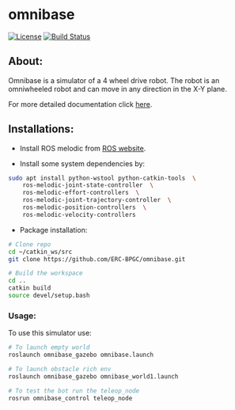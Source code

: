 # omnibase

[![License](https://img.shields.io/badge/License-BSD%203--Clause-blue.svg)](https://opensource.org/licenses/BSD-3-Clause)
[![Build Status](https://travis-ci.org/ERC-BPGC/omnibase.svg?branch=master)](https://travis-ci.org/ERC-BPGC/omnibase)


## About: 
Omnibase is a simulator of a 4 wheel drive robot. 
The robot is an omniwheeled robot and can move in any direction in the X-Y plane.  

For more detailed documentation click [here](https://erc-bpgc.github.io/omnibase/).

## Installations:
- Install ROS melodic from [ROS website](https://www.ros.org/install/).

- Install some system dependencies by:
```bash
sudo apt install python-wstool python-catkin-tools  \
	ros-melodic-joint-state-controller  \
	ros-melodic-effort-controllers  \
	ros-melodic-joint-trajectory-controller  \
	ros-melodic-position-controllers  \
	ros-melodic-velocity-controllers
```

- Package installation:
```bash
# Clone repo 
cd ~/catkin_ws/src
git clone https://github.com/ERC-BPGC/omnibase.git

# Build the workspace
cd ..
catkin build
source devel/setup.bash
```

### Usage:

To use this simulator use:
```bash
# To launch empty world
roslaunch omnibase_gazebo omnibase.launch

# To launch obstacle rich env
roslaunch omnibase_gazebo omnibase_world1.launch

# To test the bot run the teleop_node
rosrun omnibase_control teleop_node
```

